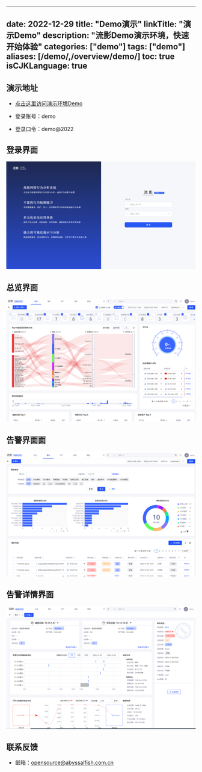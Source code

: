 
---
date: 2022-12-29
title: "Demo演示"
linkTitle: "演示Demo"
description: "流影Demo演示环境，快速开始体验"
categories: ["demo"]
tags: ["demo"]
aliases: [/demo/,/overview/demo/]
toc: true
isCJKLanguage: true
---


## 演示地址

- [点击这里访问演示环境Demo](http://101.254.236.75:14180/ui)

- 登录账号：demo
- 登录口令：demo@2022

## 登录界面
![用户登录](/img/login.png)

## 总览界面
![态势总览](/img/zong.png)

## 告警界面面
![事件告警](/img/event.png)

## 告警详情界面
![事件告警信息](/img/event_detail.png)

## 联系反馈

- 邮箱：opensource@abyssalfish.com.cn
